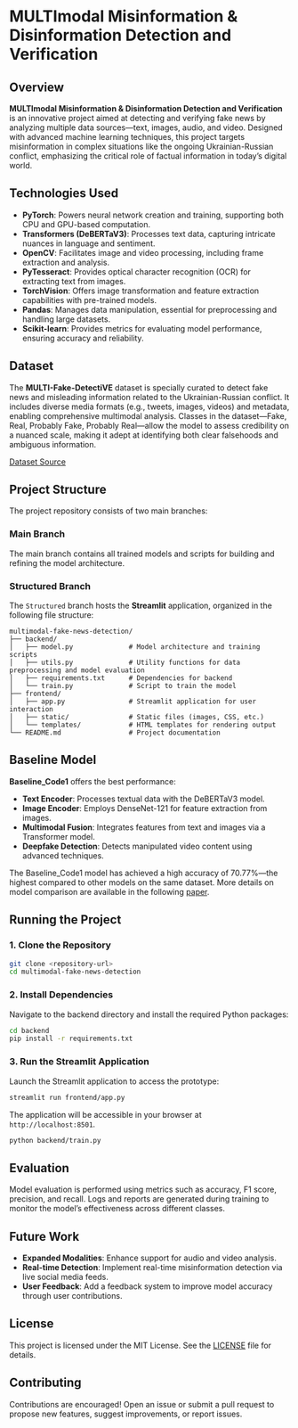 
# MULTImodal Misinformation & Disinformation Detection and Verification

## Overview

**MULTImodal Misinformation & Disinformation Detection and Verification** is an innovative project aimed at detecting and verifying fake news by analyzing multiple data sources—text, images, audio, and video. Designed with advanced machine learning techniques, this project targets misinformation in complex situations like the ongoing Ukrainian-Russian conflict, emphasizing the critical role of factual information in today’s digital world.

## Technologies Used

- **PyTorch**: Powers neural network creation and training, supporting both CPU and GPU-based computation.
- **Transformers (DeBERTaV3)**: Processes text data, capturing intricate nuances in language and sentiment.
- **OpenCV**: Facilitates image and video processing, including frame extraction and analysis.
- **PyTesseract**: Provides optical character recognition (OCR) for extracting text from images.
- **TorchVision**: Offers image transformation and feature extraction capabilities with pre-trained models.
- **Pandas**: Manages data manipulation, essential for preprocessing and handling large datasets.
- **Scikit-learn**: Provides metrics for evaluating model performance, ensuring accuracy and reliability.

## Dataset

The **MULTI-Fake-DetectiVE** dataset is specially curated to detect fake news and misleading information related to the Ukrainian-Russian conflict. It includes diverse media formats (e.g., tweets, images, videos) and metadata, enabling comprehensive multimodal analysis. Classes in the dataset—Fake, Real, Probably Fake, Probably Real—allow the model to assess credibility on a nuanced scale, making it adept at identifying both clear falsehoods and ambiguous information.

[Dataset Source](https://sites.google.com/unipi.it/multi-fake-detective/data?authuser=0)

## Project Structure

The project repository consists of two main branches:

### Main Branch
The main branch contains all trained models and scripts for building and refining the model architecture.

### Structured Branch
The `Structured` branch hosts the **Streamlit** application, organized in the following file structure:

```plaintext
multimodal-fake-news-detection/
├── backend/
│   ├── model.py              # Model architecture and training scripts
│   ├── utils.py              # Utility functions for data preprocessing and model evaluation
│   ├── requirements.txt      # Dependencies for backend
│   └── train.py              # Script to train the model
├── frontend/
│   ├── app.py                # Streamlit application for user interaction
│   ├── static/               # Static files (images, CSS, etc.)
│   └── templates/            # HTML templates for rendering output
└── README.md                 # Project documentation
```

## Baseline Model

**Baseline_Code1** offers the best performance:
- **Text Encoder**: Processes textual data with the DeBERTaV3 model.
- **Image Encoder**: Employs DenseNet-121 for feature extraction from images.
- **Multimodal Fusion**: Integrates features from text and images via a Transformer model.
- **Deepfake Detection**: Detects manipulated video content using advanced techniques.

The Baseline_Code1 model has achieved a high accuracy of 70.77%—the highest compared to other models on the same dataset. More details on model comparison are available in the following [paper](https://ceur-ws.org/Vol-3473/paper33.pdf).

## Running the Project

### 1. Clone the Repository

```bash
git clone <repository-url>
cd multimodal-fake-news-detection
```

### 2. Install Dependencies

Navigate to the backend directory and install the required Python packages:

```bash
cd backend
pip install -r requirements.txt
```

### 3. Run the Streamlit Application

Launch the Streamlit application to access the prototype:

```bash
streamlit run frontend/app.py
```

The application will be accessible in your browser at `http://localhost:8501`.


```bash
python backend/train.py
```

## Evaluation

Model evaluation is performed using metrics such as accuracy, F1 score, precision, and recall. Logs and reports are generated during training to monitor the model’s effectiveness across different classes.

## Future Work

- **Expanded Modalities**: Enhance support for audio and video analysis.
- **Real-time Detection**: Implement real-time misinformation detection via live social media feeds.
- **User Feedback**: Add a feedback system to improve model accuracy through user contributions.

## License

This project is licensed under the MIT License. See the [LICENSE](LICENSE) file for details.

## Contributing

Contributions are encouraged! Open an issue or submit a pull request to propose new features, suggest improvements, or report issues.
